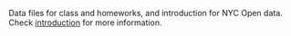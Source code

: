 Data files for class and homeworks, and introduction for NYC Open data. Check [introduction](NYC_open_data.md) for more information.
